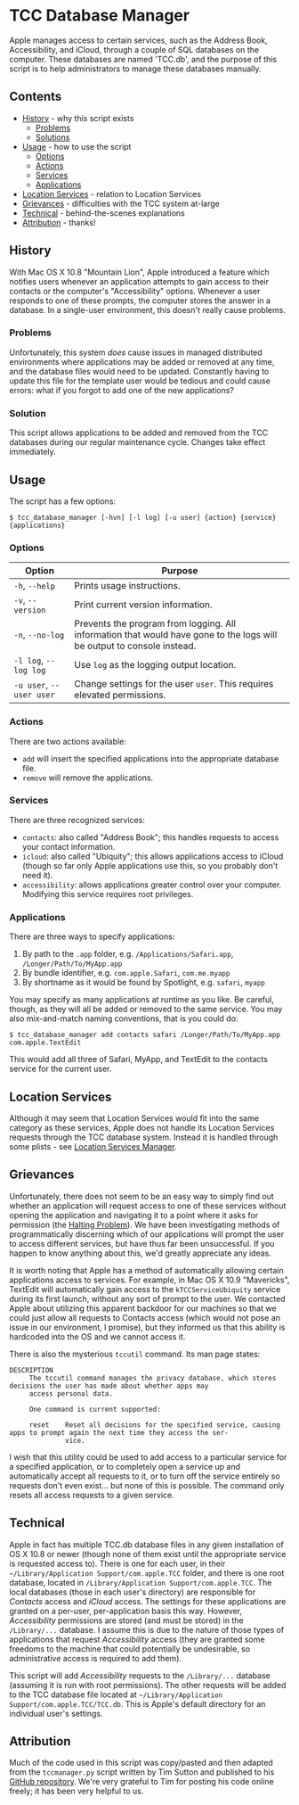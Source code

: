 TCC Database Manager
====================

Apple manages access to certain services, such as the Address Book, Accessibility, and iCloud, through a couple of SQL databases on the computer.  These databases are named 'TCC.db', and the purpose of this script is to help administrators to manage these databases manually.

## Contents

* [History](#history) - why this script exists
  * [Problems](#problems)
  * [Solutions](#solutions)
* [Usage](#usage) - how to use the script
  * [Options](#options)
  * [Actions](#actions)
  * [Services](#services)
  * [Applications](#applications)
* [Location Services](#location-services) - relation to Location Services
* [Grievances](#greivances) - difficulties with the TCC system at-large
* [Technical](#technical) - behind-the-scenes explanations
* [Attribution](#attribution) - thanks!

## History

With Mac OS X 10.8 "Mountain Lion", Apple introduced a feature which notifies users whenever an application attempts to gain access to their contacts or the computer's "Accessibility" options.  Whenever a user responds to one of these prompts, the computer stores the answer in a database.  In a single-user environment, this doesn't really cause problems.

### Problems

Unfortunately, this system *does* cause issues in managed distributed environments where applications may be added or removed at any time, and the database files would need to be updated.  Constantly having to update this file for the template user would be tedious and could cause errors: what if you forgot to add one of the new applications?

### Solution

This script allows applications to be added and removed from the TCC databases during our regular maintenance cycle.  Changes take effect immediately.

## Usage

The script has a few options:

```
$ tcc_database_manager [-hvn] [-l log] [-u user] {action} {service} {applications}
```

### Options

| Option | Purpose |
|--------|---------|
| `-h`, `--help` | Prints usage instructions. |
| `-v`, `--version` | Print current version information. |
| `-n`, `--no-log` | Prevents the program from logging.  All information that would have gone to the logs will be output to console instead. |
| `-l log`, `--log log` | Use `log` as the logging output location. |
| `-u user`, `--user user` | Change settings for the user `user`.  This requires elevated permissions. |

### Actions

There are two actions available:

* `add` will insert the specified applications into the appropriate database file.
* `remove` will remove the applications.

### Services

There are three recognized services:

* `contacts`: also called "Address Book"; this handles requests to access your contact information.
* `icloud`: also called "Ubiquity"; this allows applications access to iCloud (though so far only Apple applications use this, so you probably don't need it).
* `accessibility`: allows applications greater control over your computer.  Modifying this service requires root privileges.

### Applications

There are three ways to specify applications:

1. By path to the `.app` folder, e.g. `/Applications/Safari.app`, `/Longer/Path/To/MyApp.app`
2. By bundle identifier, e.g. `com.apple.Safari`, `com.me.myapp`
3. By shortname as it would be found by Spotlight, e.g. `safari`, `myapp`

You may specify as many applications at runtime as you like.  Be careful, though, as they will all be added or removed to the same service.  You may also mix-and-match naming conventions, that is you could do:

```
$ tcc_database_manager add contacts safari /Longer/Path/To/MyApp.app com.apple.TextEdit
```

This would add all three of Safari, MyApp, and TextEdit to the contacts service for the current user.

## Location Services

Although it may seem that Location Services would fit into the same category as these services, Apple does not handle its Location Services requests through the TCC database system.  Instead it is handled through some plists - see [Location Services Manager](https://github.com/univ-of-utah-marriott-library-apple/location_services_manager).

## Grievances

Unfortunately, there does not seem to be an easy way to simply find out whether an application will request access to one of these services without opening the application and navigating it to a point where it asks for permission (the [Halting Problem](http://en.wikipedia.org/wiki/Halting_problem)).  We have been investigating methods of programmatically discerning which of our applications will prompt the user to access different services, but have thus far been unsuccessful.  If you happen to know anything about this, we'd greatly appreciate any ideas.

It is worth noting that Apple has a method of automatically allowing certain applications access to services.  For example, in Mac OS X 10.9 "Mavericks", TextEdit will automatically gain access to the `kTCCServiceUbiquity` service during its first launch, without any sort of prompt to the user.  We contacted Apple about utilizing this apparent backdoor for our machines so that we could just allow all requests to Contacts access (which would not pose an issue in our environment, I promise), but they informed us that this ability is hardcoded into the OS and we cannot access it.

There is also the mysterious `tccutil` command.  Its man page states:
```
DESCRIPTION
     The tccutil command manages the privacy database, which stores decisions the user has made about whether apps may
     access personal data.

     One command is current supported:

     reset    Reset all decisions for the specified service, causing apps to prompt again the next time they access the ser-
              vice.
```
I wish that this utility could be used to add access to a particular service for a specified application, or to completely open a service up and automatically accept all requests to it, or to turn off the service entirely so requests don't even exist... but none of this is possible.  The command only resets all access requests to a given service.

## Technical

Apple in fact has multiple TCC.db database files in any given installation of OS X 10.8 or newer (though none of them exist until the appropriate service is requested access to).  There is one for each user, in their `~/Library/Application Support/com.apple.TCC` folder, and there is one root database, located in `/Library/Application Support/com.apple.TCC`.  The local databases (those in each user's directory) are responsible for *Contacts* access and *iCloud* access.  The settings for these applications are granted on a per-user, per-application basis this way.  However, *Accessibility* permissions are stored (and must be stored) in the `/Library/...` database.  I assume this is due to the nature of those types of applications that request *Accessibility* access (they are granted some freedoms to the machine that could potentially be undesirable, so administrative access is required to add them).

This script will add *Accessibility* requests to the `/Library/...` database (assuming it is run with root permissions).  The other requests will be added to the TCC database file located at `~/Library/Application Support/com.apple.TCC/TCC.db`.  This is Apple's default directory for an individual user's settings.

## Attribution

Much of the code used in this script was copy/pasted and then adapted from the `tccmanager.py` script written by Tim Sutton and published to his [GitHub repository](http://github.com/timsutton/scripts/tree/master/tccmanager).  We're very grateful to Tim for posting his code online freely; it has been very helpful to us.
